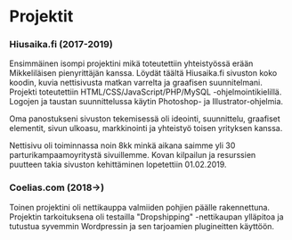 # Projektit

<h3>Hiusaika.fi (2017-2019)</h3>

Ensimmäinen isompi projektini mikä toteutettiin yhteistyössä erään Mikkeliläisen pienyrittäjän kanssa. Löydät täältä Hiusaika.fi sivuston koko koodin, kuvia nettisivusta matkan varrelta ja graafisen suunnitelmani. Projekti toteutettiin HTML/CSS/JavaScript/PHP/MySQL -ohjelmointikielillä. Logojen ja taustan suunnittelussa käytin Photoshop- ja Illustrator-ohjelmia.

Oma panostukseni sivuston tekemisessä oli ideointi, suunnittelu, graafiset elementit, sivun ulkoasu, markkinointi ja yhteistyö toisen yrityksen kanssa.

Nettisivu oli toiminnassa noin 8kk minkä aikana saimme yli 30 parturikampaamoyritystä sivuillemme. Kovan kilpailun ja resurssien puutteen takia sivuston kehittäminen lopetettiin 01.02.2019.


<h3>Coelias.com (2018->)</h3>

Toinen projektini oli nettikauppa valmiiden pohjien päälle rakennettuna. Projektin tarkoituksena oli testailla "Dropshipping" -nettikaupan ylläpitoa ja tutustua syvemmin Wordpressin ja sen tarjoamien plugineitten käyttöön.
